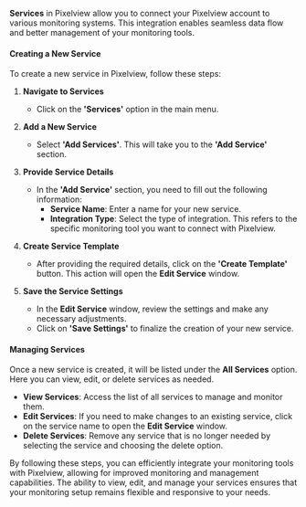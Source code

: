 **Services** in Pixelview allow you to connect your Pixelview account to various monitoring systems. This integration enables seamless data flow and better management of your monitoring tools.

#### Creating a New Service

To create a new service in Pixelview, follow these steps:

1. **Navigate to Services**
    
    - Click on the **'Services'** option in the main menu.
2. **Add a New Service**
    
    - Select **'Add Services'**. This will take you to the **'Add Service'** section.
3. **Provide Service Details**
    
    - In the **'Add Service'** section, you need to fill out the following information:
        - **Service Name**: Enter a name for your new service.
        - **Integration Type**: Select the type of integration. This refers to the specific monitoring tool you want to connect with Pixelview.
4. **Create Service Template**
    
    - After providing the required details, click on the **'Create Template'** button. This action will open the **Edit Service** window.
5. **Save the Service Settings**
    
    - In the **Edit Service** window, review the settings and make any necessary adjustments.
    - Click on **'Save Settings'** to finalize the creation of your new service.

#### Managing Services

Once a new service is created, it will be listed under the **All Services** option. Here you can view, edit, or delete services as needed.

- **View Services**: Access the list of all services to manage and monitor them.
- **Edit Services**: If you need to make changes to an existing service, click on the service name to open the **Edit Service** window.
- **Delete Services**: Remove any service that is no longer needed by selecting the service and choosing the delete option.

By following these steps, you can efficiently integrate your monitoring tools with Pixelview, allowing for improved monitoring and management capabilities. The ability to view, edit, and manage your services ensures that your monitoring setup remains flexible and responsive to your needs.